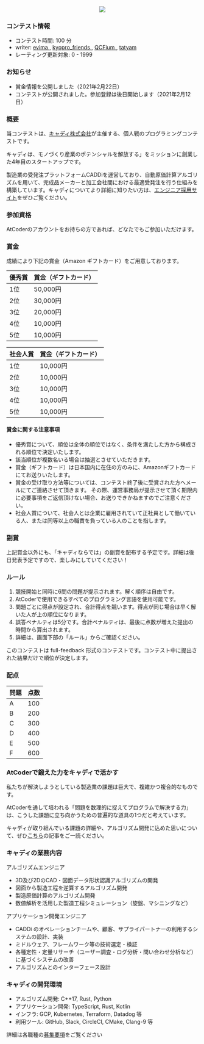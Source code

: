 
<div>

<span>

<span>

<center>
<a href="https://corp.caddi.jp/recruit/eng">
<img src="https://img.atcoder.jp/abc193/logo.png">

</img>
</a>
</center>

### **コンテスト情報**

<section>

<ul>

<li>
コンテスト時間: 100 分
</li>

<li>
writer: <a href="https://atcoder.jp/contests/abc193/users/evima">
<span>
evima
</span>
</a>, <a href="https://atcoder.jp/contests/abc193/users/kyopro_friends">
<span>
kyopro_friends
</span>
</a>, <a href="https://atcoder.jp/contests/abc193/users/QCFium">
<span>
QCFium
</span>
</a>, <a href="https://atcoder.jp/contests/abc193/users/tatyam">
<span>
tatyam
</span>
</a>
</li>

<li>
レーティング更新対象: 0 - 
<span>
1999
</span>

</li>

</ul>

</section>

### **お知らせ**

<section>

<ul>

<li>
賞金情報を公開しました（2021年2月22日）
</li>

<li>
コンテストが公開されました。参加登録は後日開始します（2021年2月12日）
</li>

</ul>

</section>

### **概要**

<section>
当コンテストは、<a href="https://corp.caddi.jp/">キャディ株式会社</a>が主催する、個人戦のプログラミングコンテストです。



キャディは、モノづくり産業のポテンシャルを解放する」をミッションに創業した4年目のスタートアップです。

製造業の受発注プラットフォームCADDiを運営しており、自動原価計算アルゴリズムを用いて、完成品メーカーと加工会社間における最適受発注を行う仕組みを構築しています。キャディについてより詳細に知りたい方は、<a href="https://corp.caddi.jp/recruit/eng">エンジニア採用サイト</a>をぜひご覧ください。
    
</section>

### **参加資格**

<section>
AtCoderのアカウントをお持ちの方であれば、どなたでもご参加いただけます。
    
</section>

### **賞金**

<section>
成績により下記の賞金（Amazon ギフトカード）をご用意しております。
      
<div>

<div>

<table>

<thead>

<tr>

<th>
優秀賞
</th>

<th>
賞金（ギフトカード）
</th>

</tr>

</thead>

<tbody>

<tr>

<td>
1位
</td>

<td>
50,000円
</td>

</tr>

<tr>

<td>
2位
</td>

<td>
30,000円
</td>

</tr>

<tr>

<td>
3位
</td>

<td>
20,000円
</td>

</tr>

<tr>

<td>
4位
</td>

<td>
10,000円
</td>

</tr>

<tr>

<td>
5位
</td>

<td>
10,000円
</td>

</tr>

</tbody>

</table>

</div>

</div>

<div>

<div>

<table>

<thead>

<tr>

<th>
社会人賞
</th>

<th>
賞金（ギフトカード）
</th>

</tr>

</thead>

<tbody>

<tr>

<td>
1位
</td>

<td>
10,000円
</td>

</tr>

<tr>

<td>
2位
</td>

<td>
10,000円
</td>

</tr>

<tr>

<td>
3位
</td>

<td>
10,000円
</td>

</tr>

<tr>

<td>
4位
</td>

<td>
10,000円
</td>

</tr>

<tr>

<td>
5位
</td>

<td>
10,000円
</td>

</tr>

</tbody>

</table>

</div>

</div>

</section>

#### **賞金に関する注意事項**

<section>

<ul>

<li>
優秀賞について、順位は全体の順位ではなく、条件を満たした方から構成される順位で決定いたします。
</li>

<li>
該当順位が複数名いる場合は抽選とさせていただきます。
</li>

<li>
賞金（ギフトカード）は日本国内に在住の方のみに、Amazonギフトカードにてお送りいたします。
</li>

<li>
賞金の受け取り方法等については、コンテスト終了後に受賞された方へメールにてご連絡させて頂きます。 その際、運営事務局が提示させて頂く期限内に必要事項をご返信頂けない場合、お送りできかねますのでご注意ください。
</li>

<li>
社会人賞について、社会人とは企業に雇用されていて正社員として働いている人、または同等以上の職責を負っている人のことを指します。
</li>

</ul>

</section>

### **副賞**
上記賞金以外にも、「キャディならでは」の副賞を配布する予定です。詳細は後日発表予定ですので、楽しみにしていてください！

    
### **ルール**

<section>

<ol>

<li>
競技開始と同時に6問の問題が提示されます。解く順序は自由です。
</li>

<li>
AtCoderで使用できるすべてのプログラミング言語を使用可能です。
</li>

<li>
問題ごとに得点が設定され、合計得点を競います。得点が同じ場合は早く解いた人が上の順位になります。
</li>

<li>
誤答ペナルティは5分です。合計ペナルティは、最後に点数が増えた提出の時間から算出されます。
</li>

<li>
詳細は、画面下部の「ルール」からご確認ください。
</li>

</ol>

<p>
このコンテストは full-feedback 形式のコンテストです。コンテスト中に提出された結果だけで順位が決定します。
      
</p>

</section>

### **配点**

<section>

<div>

<div>

<table>

<thead>

<tr>

<th>
問題
</th>

<th>
点数
</th>

</tr>

</thead>

<tbody>

<tr>

<td>
A
</td>

<td>
100
</td>

</tr>

<tr>

<td>
B
</td>

<td>
200
</td>

</tr>

<tr>

<td>
C
</td>

<td>
300
</td>

</tr>

<tr>

<td>
D
</td>

<td>
400
</td>

</tr>

<tr>

<td>
E
</td>

<td>
500
</td>

</tr>

<tr>

<td>
F
</td>

<td>
600
</td>

</tr>

</tbody>

</table>

</div>

</div>

</section>

### **AtCoderで鍛えた力をキャディで活かす**

<section>
私たちが解決しようとしている製造業の課題は巨大で、複雑かつ複合的なものです。



AtCoderを通して培われる「問題を数理的に捉えてプログラムで解決する力」は、こうした課題に立ち向かうための普遍的な道具の1つだと考えています。



キャディが取り組んでいる課題の詳細や、アルゴリズム開発に込めた思いについて、ぜひ<a href="https://caddi.tech/archives/1651">こちら</a>の記事をご一読ください。
    
</section>

### **キャディの業務内容**

<section>
アルゴリズムエンジニア


<ul>

<li>
3D及び2DのCAD・図面データ形状認識アルゴリズムの開発
</li>

<li>
図面から製造工程を逆算するアルゴリズム開発
</li>

<li>
製造原価計算のアルゴリズム開発
</li>

<li>
数値解析を活用した製造工程シミュレーション（旋盤、マシニングなど）
</li>

</ul>
アプリケーション開発エンジニア


<ul>

<li>
CADDi のオペレーションチームや、顧客、サプライパートナーの利用するシステムの設計、実装
</li>

<li>
ミドルウェア、フレームワーク等の技術選定・検証
</li>

<li>
各種定性・定量リサーチ（ユーザー調査・ログ分析・問い合わせ分析など）に基づくシステムの改善
</li>

<li>
アルゴリズムとのインターフェース設計
</li>

</ul>

</section>

### **キャディの開発環境**

<section>

<ul>

<li>
アルゴリズム開発: C++17, Rust, Python
</li>

<li>
アプリケーション開発: TypeScript, Rust, Kotlin
</li>

<li>
インフラ: GCP, Kubernetes, Terraform, Datadog 等
</li>

<li>
利用ツール: GitHub, Slack, CircleCI, CMake, Clang-9 等
</li>

</ul>
詳細は各職種の<a href="https://caddi-careers.studio.site/#tech-div">募集要項</a>をご覧ください
    
</section>

</span>

</span>

</div>
